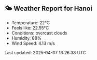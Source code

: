 <!-- WEATHER-START -->
## 🌤 Weather Report for Hanoi

- Temperature: 22°C
- Feels like: 22.55°C
- Conditions: overcast clouds
- Humidity: 88%
- Wind Speed: 4.13 m/s

Last updated: 2025-04-07 16:26:38 UTC
<!-- WEATHER-END -->
